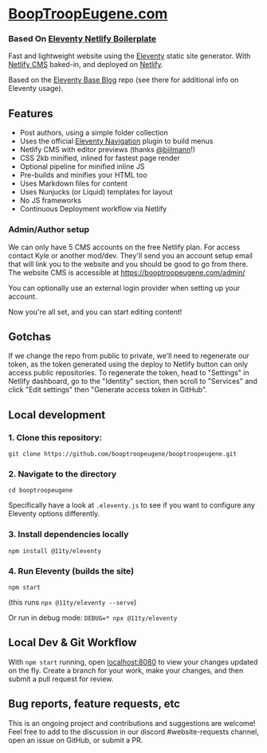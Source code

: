 <!-- [![Netlify Status](https://api.netlify.com/api/v1/badges/bbf28a84-4bdb-407b-a2fa-32628d27fa3d/deploy-status)](https://app.netlify.com/sites/eleventy-netlify-boilerplate/deploys) -->
# [BoopTroopEugene.com](https://booptroopeugene.com)
### Based On [Eleventy Netlify Boilerplate](https://github.com/danurbanowicz/eleventy-netlify-boilerplate)

Fast and lightweight website using the [Eleventy](https://www.11ty.io/) static site generator. With [Netlify CMS](https://www.netlifycms.org/) baked-in, and deployed on [Netlify](https://www.netlify.com).

Based on the [Eleventy Base Blog](https://github.com/11ty/eleventy-base-blog) repo (see there for additional info on Eleventy usage).

## Features

* Post authors, using a simple folder collection
* Uses the official [Eleventy Navigation](https://www.11ty.dev/docs/plugins/navigation/) plugin to build menus
* Netlify CMS with editor previews (thanks [@biilmann](https://github.com/biilmann)!)
* CSS 2kb minified, inlined for fastest page render
* Optional pipeline for minified inline JS
* Pre-builds and minifies your HTML too
* Uses Markdown files for content
* Uses Nunjucks (or Liquid) templates for layout
* No JS frameworks
* Continuous Deployment workflow via Netlify

### Admin/Author setup

We can only have 5 CMS accounts on the free Netlify plan. For access contact Kyle or another mod/dev. They'll send you an account setup email that will link you to the website and you should be good to go from there.
The website CMS is accessible at https://booptroopeugene.com/admin/

You can optionally use an external login provider when setting up your account.

Now you're all set, and you can start editing content!

## Gotchas

If we change the repo from public to private, we'll need to regenerate our token,
as the token generated using the deploy to Netlify button can only access public repositories. To
regenerate the token, head to "Settings" in Netlify dashboard, go to the "Identity"
section, then scroll to "Services" and click "Edit settings" then "Generate access token in GitHub".

## Local development

### 1. Clone this repository:

```
git clone https://github.com/booptroopeugene/booptroopeugene.git
```


### 2. Navigate to the directory

```
cd booptroopeugene
```

Specifically have a look at `.eleventy.js` to see if you want to configure any Eleventy options differently.

### 3. Install dependencies locally

```
npm install @11ty/eleventy
```

### 4. Run Eleventy (builds the site)

```
npm start
``` 
(this runs `npx @11ty/eleventy --serve`)

Or run in debug mode: `DEBUG=* npx @11ty/eleventy`

## Local Dev & Git Workflow 

With `npm start` running, open [localhost:8080](localhost:8080) to view your changes updated on the fly. Create a branch for your work, make your changes, and then submit a pull request for review.

## Bug reports, feature requests, etc

This is an ongoing project and contributions and suggestions are welcome! Feel free to add to the discussion in our discord #website-requests channel, open an issue on GitHub, or submit a PR.